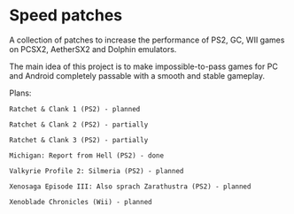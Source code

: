 # Speed patches
A collection of patches to increase the performance of PS2, GC, WII games on PCSX2, AetherSX2 and Dolphin emulators.

The main idea of this project is to make impossible-to-pass games for PC and Android completely passable with a smooth and stable gameplay.

Plans:

    Ratchet & Clank 1 (PS2) - planned
    
    Ratchet & Clank 2 (PS2) - partially
    
    Ratchet & Clank 3 (PS2) - partially
    
    Michigan: Report from Hell (PS2) - done
    
    Valkyrie Profile 2: Silmeria (PS2) - planned
    
    Xenosaga Episode III: Also sprach Zarathustra (PS2) - planned
    
    Xenoblade Chronicles (Wii) - planned
